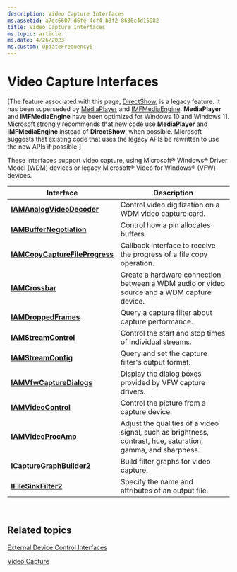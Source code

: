 ```yaml
---
description: Video Capture Interfaces
ms.assetid: a7ec6607-d6fe-4cf4-b3f2-8636c4d15982
title: Video Capture Interfaces
ms.topic: article
ms.date: 4/26/2023
ms.custom: UpdateFrequency5
---
```


# Video Capture Interfaces

\[The feature associated with this page, [DirectShow](/windows/win32/directshow/directshow), is a legacy feature. It has been superseded by [MediaPlayer](/uwp/api/Windows.Media.Playback.MediaPlayer) and [IMFMediaEngine](/windows/win32/api/mfmediaengine/nn-mfmediaengine-imfmediaengine). **MediaPlayer** and **IMFMediaEngine** have been optimized for Windows 10 and Windows 11. Microsoft strongly recommends that new code use **MediaPlayer** and **IMFMediaEngine** instead of **DirectShow**, when possible. Microsoft suggests that existing code that uses the legacy APIs be rewritten to use the new APIs if possible.\]

These interfaces support video capture, using Microsoft® Windows® Driver Model (WDM) devices or legacy Microsoft® Video for Windows® (VFW) devices.



| Interface                                                        | Description                                                                                                  |
|------------------------------------------------------------------|--------------------------------------------------------------------------------------------------------------|
| [**IAMAnalogVideoDecoder**](/windows/desktop/api/Strmif/nn-strmif-iamanalogvideodecoder)           | Control video digitization on a WDM video capture card.                                                      |
| [**IAMBufferNegotiation**](/windows/desktop/api/Strmif/nn-strmif-iambuffernegotiation)             | Control how a pin allocates buffers.                                                                         |
| [**IAMCopyCaptureFileProgress**](/windows/desktop/api/Strmif/nn-strmif-iamcopycapturefileprogress) | Callback interface to receive the progress of a file copy operation.                                         |
| [**IAMCrossbar**](/windows/desktop/api/Strmif/nn-strmif-iamcrossbar)                               | Create a hardware connection between a WDM audio or video source and a WDM capture device.                   |
| [**IAMDroppedFrames**](/windows/desktop/api/Strmif/nn-strmif-iamdroppedframes)                     | Query a capture filter about capture performance.                                                            |
| [**IAMStreamControl**](/windows/desktop/api/Strmif/nn-strmif-iamstreamcontrol)                     | Control the start and stop times of individual streams.                                                      |
| [**IAMStreamConfig**](/windows/desktop/api/Strmif/nn-strmif-iamstreamconfig)                       | Query and set the capture filter's output format.                                                            |
| [**IAMVfwCaptureDialogs**](/windows/desktop/api/Strmif/nn-strmif-iamvfwcapturedialogs)             | Display the dialog boxes provided by VFW capture drivers.                                                    |
| [**IAMVideoControl**](/windows/desktop/api/Strmif/nn-strmif-iamvideocontrol)                       | Control the picture from a capture device.                                                                   |
| [**IAMVideoProcAmp**](/windows/desktop/api/Strmif/nn-strmif-iamvideoprocamp)                       | Adjust the qualities of a video signal, such as brightness, contrast, hue, saturation, gamma, and sharpness. |
| [**ICaptureGraphBuilder2**](/windows/desktop/api/Strmif/nn-strmif-icapturegraphbuilder2)           | Build filter graphs for video capture.                                                                       |
| [**IFileSinkFilter2**](/windows/desktop/api/Strmif/nn-strmif-ifilesinkfilter2)                     | Specify the name and attributes of an output file.                                                           |



 

## Related topics

<dl> <dt>

[External Device Control Interfaces](external-device-control-interfaces.md)
</dt> <dt>

[Video Capture](video-capture.md)
</dt> </dl>

 

 



